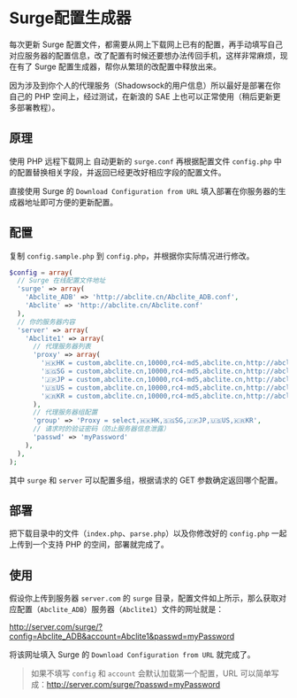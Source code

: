 # Surge配置生成器

每次更新 Surge 配置文件，都需要从网上下载网上已有的配置，再手动填写自己对应服务器的配置信息，改了配置有时候还要想办法传回手机，这样非常麻烦，现在有了 Surge 配置生成器，帮你从繁琐的改配置中释放出来。

因为涉及到你个人的代理服务（Shadowsock的用户信息）所以最好是部署在你自己的 PHP 空间上，经过测试，在新浪的 SAE 上也可以正常使用（稍后更新更多部署教程）。

## 原理

使用 PHP 远程下载网上 自动更新的 `surge.conf` 再根据配置文件 `config.php` 中的配置替换相关字段，并返回已经更改好相应字段的配置文件。

直接使用 Surge 的 `Download Configuration from URL` 填入部署在你服务器的生成器地址即可方便的更新配置。  

## 配置

复制 `config.sample.php` 到 `config.php`，并根据你实际情况进行修改。

```php
$config = array(
  // Surge 在线配置文件地址
  'surge' => array(
    'Abclite_ADB' => 'http://abclite.cn/Abclite_ADB.conf',
    'Abclite' => 'http://abclite.cn/Abclite.conf'
  ),
  // 你的服务器内容
  'server' => array(
    'Abclite1' => array(
      // 代理服务器列表
      'proxy' => array(
        '🇭🇰HK = custom,abclite.cn,10000,rc4-md5,abclite.cn,http://abclite.cn/SSEncrypt.module',
        '🇸🇬SG = custom,abclite.cn,10000,rc4-md5,abclite.cn,http://abclite.cn/SSEncrypt.module',
        '🇯🇵JP = custom,abclite.cn,10000,rc4-md5,abclite.cn,http://abclite.cn/SSEncrypt.module',
        '🇺🇸US = custom,abclite.cn,10000,rc4-md5,abclite.cn,http://abclite.cn/SSEncrypt.module',
        '🇰🇷KR = custom,abclite.cn,10000,rc4-md5,abclite.cn,http://abclite.cn/SSEncrypt.module'
      ),
      // 代理服务器组配置
      'group' => 'Proxy = select,🇭🇰HK,🇸🇬SG,🇯🇵JP,🇺🇸US,🇰🇷KR',
      // 请求时的验证密码（防止服务器信息泄露）
      'passwd' => 'myPassword'
    ),
  ),
);
```

其中 `surge` 和 `server` 可以配置多组，根据请求的 GET 参数确定返回哪个配置。

## 部署

把下载目录中的文件（`index.php`、`parse.php`）以及你修改好的 `config.php` 一起上传到一个支持 PHP 的空间，部署就完成了。

## 使用

假设你上传到服务器 `server.com` 的 `surge` 目录，配置文件如上所示，那么获取对应配置（`Abclite_ADB`）服务器（`Abclite1`）文件的网址就是：

http://server.com/surge/?config=Abclite_ADB&account=Abclite1&passwd=myPassword

将该网址填入 Surge 的 `Download Configuration from URL` 就完成了。

> 如果不填写 `config` 和 `account` 会默认加载第一个配置，URL 可以简单写成：http://server.com/surge/?passwd=myPassword
